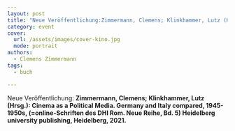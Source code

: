 ```yaml
---
layout: post
title: "Neue Veröffentlichung:Zimmermann, Clemens; Klinkhammer, Lutz (Hrsg.): Cinema as a Political Media. Germany and Italy compared, 1945-1950s, (=online-Schriften des DHI Rom. Neue Reihe, Bd. 5) Heidelberg university publishing, Heidelberg, 2021"
category: event
cover:
  url: /assets/images/cover-kino.jpg
  mode: portrait
authors:
  - Clemens Zimmermann
tags:
  - buch

---
```


Neue Veröffentlichung: **Zimmermann, Clemens; Klinkhammer, Lutz (Hrsg.): Cinema as a Political Media. Germany and Italy compared, 1945-1950s, (=online-Schriften des DHI Rom. Neue Reihe, Bd. 5) Heidelberg university publishing, Heidelberg, 2021.**

<!-- more -->
